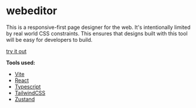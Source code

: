 # webeditor

This is a responsive-first page designer for the web.
It's intentionally limited by real world CSS constraints.
This ensures that designs built with this tool will be easy for developers to build.

[try it out](https://editor-agv.pages.dev/)

**Tools used:**

- [Vite](https://vitejs.dev/)
- [React](https://reactjs.org/)
- [Typescript](https://www.typescriptlang.org/)
- [TailwindCSS](https://tailwindcss.com/)
- [Zustand](https://docs.pmnd.rs/zustand/)
